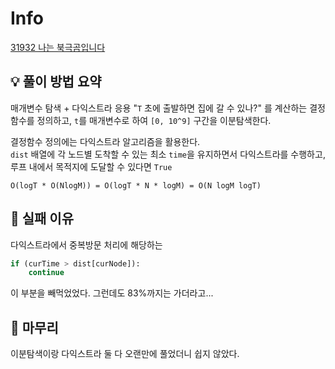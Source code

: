# Info
[31932 나는 북극곰입니다](https://boj.kr/31932)

## 💡 풀이 방법 요약
매개변수 탐색 + 다익스트라 응용
"`T` 초에 출발하면 집에 갈 수 있나?" 를 계산하는 결정함수를 정의하고, `t`를 매개변수로 하여 `[0, 10^9]` 구간을 이분탐색한다.

결정함수 정의에는 다익스트라 알고리즘을 활용한다.  
`dist` 배열에 각 노드별 도착할 수 있는 최소 `time`을 유지하면서 다익스트라를 수행하고, 루프 내에서 목적지에 도달할 수 있다면 `True`

`O(logT * O(NlogM)) = O(logT * N * logM) = O(N logM logT)`

## 👀 실패 이유
다익스트라에서 중복방문 처리에 해당하는 
```python
if (curTime > dist[curNode]):
    continue
```
이 부분을 빼먹었었다. 그런데도 83%까지는 가더라고...

## 🙂 마무리
이분탐색이랑 다익스트라 둘 다 오랜만에 풀었더니 쉽지 않았다.
